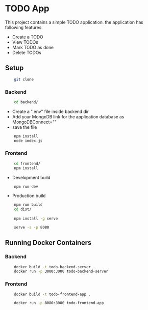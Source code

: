 # TODO App
This project contains a simple TODO application. the application has following features:
- Create a TODO
- View TODOs
- Mark TODO as done
- Delete TODOs


## Setup
```bash
    git clone
```
### Backend
```bash
    cd backend/
```
- Create a ".env" file inside backend dir
- Add your MongoDB link for the application database as <bold>MongoDBConnect=""</bold>
- save the file
```bash
    npm install
    node index.js
```

### Frontend
```bash
    cd frontend/
    npm install
```
- Development build
```bash
    npm run dev
```

- Production build
```bash
    npm run build
    cd dist/
    
    npm install -g serve

    serve -s -p 8080
```

## Running Docker Containers
### Backend
```bash
    docker build -t todo-backend-server . 
    docker run -p 3000:3000 todo-backend-server
```

### Frontend
```bash
    docker build -t todo-frontend-app . 

    docker run -p 8080:8080 todo-frontend-app
```